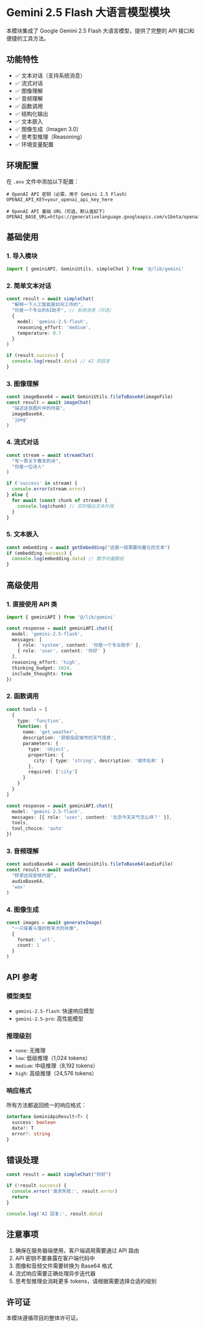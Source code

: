 # Gemini 2.5 Flash 大语言模型模块

本模块集成了 Google Gemini 2.5 Flash 大语言模型，提供了完整的 API 接口和便捷的工具方法。

## 功能特性

- ✅ 文本对话（支持系统消息）
- ✅ 流式对话
- ✅ 图像理解
- ✅ 音频理解
- ✅ 函数调用
- ✅ 结构化输出
- ✅ 文本嵌入
- ✅ 图像生成（Imagen 3.0）
- ✅ 思考型推理（Reasoning）
- ✅ 环境变量配置

## 环境配置

在 `.env` 文件中添加以下配置：

```env
# OpenAI API 密钥（必需，用于 Gemini 2.5 Flash）
OPENAI_API_KEY=your_openai_api_key_here

# OpenAI API 基础 URL（可选，默认值如下）
OPENAI_BASE_URL=https://generativelanguage.googleapis.com/v1beta/openai/
```

## 基础使用

### 1. 导入模块

```typescript
import { geminiAPI, GeminiUtils, simpleChat } from '@/lib/gemini'
```

### 2. 简单文本对话

```typescript
const result = await simpleChat(
  "解释一下人工智能是如何工作的",
  "你是一个专业的AI助手", // 系统消息（可选）
  {
    model: 'gemini-2.5-flash',
    reasoning_effort: 'medium',
    temperature: 0.7
  }
)

if (result.success) {
  console.log(result.data) // AI 的回复
}
```

### 3. 图像理解

```typescript
const imageBase64 = await GeminiUtils.fileToBase64(imageFile)
const result = await imageChat(
  "描述这张图片中的内容",
  imageBase64,
  'jpeg'
)
```

### 4. 流式对话

```typescript
const stream = await streamChat(
  "写一首关于春天的诗",
  "你是一位诗人"
)

if ('success' in stream) {
  console.error(stream.error)
} else {
  for await (const chunk of stream) {
    console.log(chunk) // 实时输出文本片段
  }
}
```

### 5. 文本嵌入

```typescript
const embedding = await getEmbedding("这是一段需要向量化的文本")
if (embedding.success) {
  console.log(embedding.data) // 数字向量数组
}
```

## 高级使用

### 1. 直接使用 API 类

```typescript
import { geminiAPI } from '@/lib/gemini'

const response = await geminiAPI.chat({
  model: 'gemini-2.5-flash',
  messages: [
    { role: 'system', content: '你是一个专业助手' },
    { role: 'user', content: '你好' }
  ],
  reasoning_effort: 'high',
  thinking_budget: 1024,
  include_thoughts: true
})
```

### 2. 函数调用

```typescript
const tools = [
  {
    type: 'function',
    function: {
      name: 'get_weather',
      description: '获取指定城市的天气信息',
      parameters: {
        type: 'object',
        properties: {
          city: { type: 'string', description: '城市名称' }
        },
        required: ['city']
      }
    }
  }
]

const response = await geminiAPI.chat({
  model: 'gemini-2.5-flash',
  messages: [{ role: 'user', content: '北京今天天气怎么样？' }],
  tools,
  tool_choice: 'auto'
})
```

### 3. 音频理解

```typescript
const audioBase64 = await GeminiUtils.fileToBase64(audioFile)
const result = await audioChat(
  "转录这段音频内容",
  audioBase64,
  'wav'
)
```

### 4. 图像生成

```typescript
const images = await generateImage(
  "一只穿着斗篷的牧羊犬的肖像",
  {
    format: 'url',
    count: 1
  }
)
```

## API 参考

### 模型类型

- `gemini-2.5-flash`: 快速响应模型
- `gemini-2.5-pro`: 高性能模型

### 推理级别

- `none`: 无推理
- `low`: 低级推理（1,024 tokens）
- `medium`: 中级推理（8,192 tokens）
- `high`: 高级推理（24,576 tokens）

### 响应格式

所有方法都返回统一的响应格式：

```typescript
interface GeminiApiResult<T> {
  success: boolean
  data?: T
  error?: string
}
```

## 错误处理

```typescript
const result = await simpleChat("你好")

if (!result.success) {
  console.error('请求失败:', result.error)
  return
}

console.log('AI 回复:', result.data)
```

## 注意事项

1. 确保在服务器端使用，客户端调用需要通过 API 路由
2. API 密钥不要暴露在客户端代码中
3. 图像和音频文件需要转换为 Base64 格式
4. 流式响应需要正确处理异步迭代器
5. 思考型推理会消耗更多 tokens，请根据需要选择合适的级别

## 许可证

本模块遵循项目的整体许可证。
